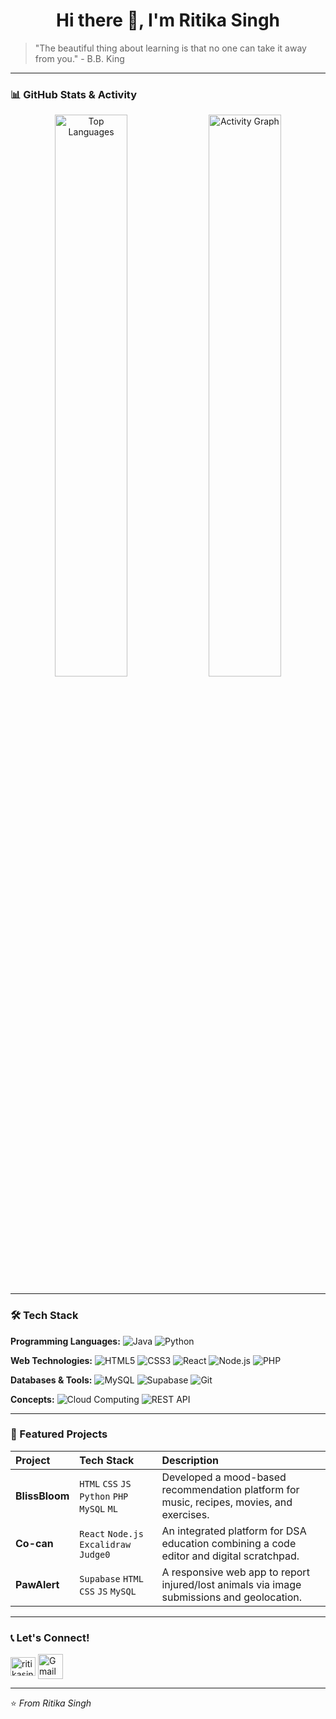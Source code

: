 <h1 align="center">Hi there 👋, I'm Ritika Singh</h1>

> "The beautiful thing about learning is that no one can take it away from you." - B.B. King

---

### 📊 GitHub Stats & Activity

<p align="center">
  <img width="48%" src="https://github-readme-stats.vercel.app/api/top-langs/?username=RitikaSingh1403&layout=compact&theme=radical&hide_border=true" alt="Top Languages" />
  <img width="48%" src="https://github-readme-activity-graph.vercel.app/graph?username=RitikaSingh1403&theme=redical&hide_border=true&area=true" alt="Activity Graph" />
</p>

---

### 🛠️ Tech Stack

**Programming Languages:**
![Java](https://img.shields.io/badge/Java-%23ED8B00.svg?style=for-the-badge&logo=openjdk&logoColor=white)
![Python](https://img.shields.io/badge/Python-3670A0?style=for-the-badge&logo=python&logoColor=ffdd54)


**Web Technologies:**
![HTML5](https://img.shields.io/badge/HTML5-%23E34F26.svg?style=for-the-badge&logo=html5&logoColor=white)
![CSS3](https://img.shields.io/badge/CSS3-%231572B6.svg?style=for-the-badge&logo=css3&logoColor=white)
![React](https://img.shields.io/badge/React-%2320232a.svg?style=for-the-badge&logo=react&logoColor=%2361DAFB)
![Node.js](https://img.shields.io/badge/Node.js-6DA55F?style=for-the-badge&logo=node.js&logoColor=white)
![PHP](https://img.shields.io/badge/PHP-%23777BB4.svg?style=for-the-badge&logo=php&logoColor=white)

**Databases & Tools:**
![MySQL](https://img.shields.io/badge/MySQL-00000F?style=for-the-badge&logo=mysql&logoColor=white)
![Supabase](https://img.shields.io/badge/Supabase-3ECF8E?style=for-the-badge&logo=supabase&logoColor=white)
![Git](https://img.shields.io/badge/Git-%23F05033.svg?style=for-the-badge&logo=git&logoColor=white)

**Concepts:**
![Cloud Computing](https://img.shields.io/badge/Cloud%20Computing-0A66C2?style=for-the-badge&logo=googlecloud&logoColor=white)
![REST API](https://img.shields.io/badge/RESTful%20API-FF6C37?style=for-the-badge&logo=rest&logoColor=white)

---

### 🚀 Featured Projects

| Project | Tech Stack | Description |
| :--- | :--- | :--- |
| **BlissBloom** | `HTML` `CSS` `JS` `Python` `PHP` `MySQL` `ML` | Developed a mood-based recommendation platform for music, recipes, movies, and exercises. |
| **Co-can** | `React` `Node.js` `Excalidraw` `Judge0` | An integrated platform for DSA education combining a code editor and digital scratchpad. |
| **PawAlert** | `Supabase` `HTML` `CSS` `JS` `MySQL` | A responsive web app to report injured/lost animals via image submissions and geolocation. |

---

### 📞 Let's Connect!

<p align="left">
<a href="https://linkedin.com/in/ritikasinghlinkedin" target="blank"><img align="center" src="https://raw.githubusercontent.com/rahuldkjain/github-profile-readme-generator/master/src/images/icons/Social/linked-in-alt.svg" alt="ritikasinghlinkedin" height="30" width="40" /></a>
<a href="mailto:ritikasinghsikarwar1411@gmail.com"><img align="center" src="https://img.icons8.com/color/48/000000/gmail-new.png" alt="Gmail" height="40" width="40" /></a>
</p>

---

⭐ *From Ritika Singh*
